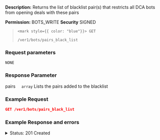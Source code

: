 **Description:** Returns the list of blacklist pair(s) that restricts all DCA bots from opening deals with these pairs

**Permission:** BOTS_WRITE
**Security** SIGNED

<blockquote>

<code><mark style={{ color: "blue"}}> GET </mark></code>

<code>/ver1/bots/pairs_black_list</code>

</blockquote>

### Request parameters

```
NONE
```

### Response Parameter

   pairs&nbsp;&nbsp;&nbsp;&nbsp;&nbsp;<code>array</code>
   Lists the pairs added to the blacklist

### Example Request

```json
GET /ver1/bots/pairs_black_list
```

### Example Response and errors

<details>
<summary>Status: 201 Created</summary>

```json
{
    "pairs": [
        "BTC_SUI",
        "BTC_RONIN",
        "1INCH_1INCH-USD-SWAP"
    ]
}
```

</details>

